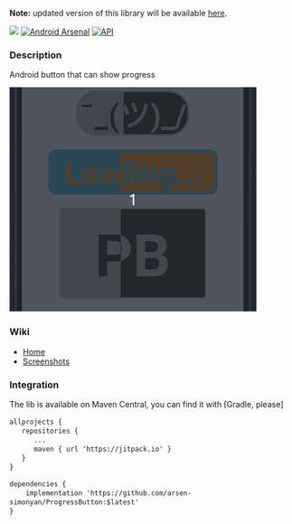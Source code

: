 **Note:** updated version of this library will be available [here](https://github.com/arsen-simonyan/ProgressButton/releases).

[![](https://jitpack.io/v/arsen-simonyan/ProgressButton.svg)](https://jitpack.io/#arsen-simonyan/ProgressButton)
[![Android Arsenal](https://img.shields.io/badge/ProgressButton-v1.0.0-brightgreen)](http://android-arsenal.com/details)
[![API](https://img.shields.io/badge/API-23%2B-brightgreen.svg?style=flat)](https://android-arsenal.com/api?level=23)

### Description

Android button that can show progress

![](screenshots/intro.gif)

### Wiki

- [Home]
- [Screenshots]

### Integration

The lib is available on Maven Central, you can find it with [Gradle, please]

```
allprojects {
   repositories {
      ...
      maven { url 'https://jitpack.io' }
   }
}
```

```
dependencies {
    implementation 'https://github.com/arsen-simonyan/ProgressButton:$latest'
}
```

[Home]:https://github.com/arsen-simonyan/ProgressButton/wiki
[Screenshots]:https://github.com/arsen-simonyan/ProgressButton/wiki/Screenshots
